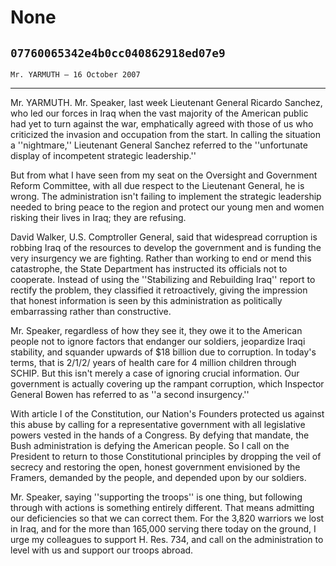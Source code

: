 # None
## `07760065342e4b0cc040862918ed07e9`
`Mr. YARMUTH — 16 October 2007`

---


Mr. YARMUTH. Mr. Speaker, last week Lieutenant General Ricardo 
Sanchez, who led our forces in Iraq when the vast majority of the 
American public had yet to turn against the war, emphatically agreed 
with those of us who criticized the invasion and occupation from the 
start. In calling the situation a ''nightmare,'' Lieutenant General 
Sanchez referred to the ''unfortunate display of incompetent strategic 
leadership.''

But from what I have seen from my seat on the Oversight and 
Government Reform Committee, with all due respect to the Lieutenant 
General, he is wrong. The administration isn't failing to implement the 
strategic leadership needed to bring peace to the region and protect 
our young men and women risking their lives in Iraq; they are refusing.

David Walker, U.S. Comptroller General, said that widespread 
corruption is robbing Iraq of the resources to develop the government 
and is funding the very insurgency we are fighting. Rather than working 
to end or mend this catastrophe, the State Department has instructed 
its officials not to cooperate. Instead of using the ''Stabilizing and 
Rebuilding Iraq'' report to rectify the problem, they classified it 
retroactively, giving the impression that honest information is seen by 
this administration as politically embarrassing rather than 
constructive.

Mr. Speaker, regardless of how they see it, they owe it to the 
American people not to ignore factors that endanger our soldiers, 
jeopardize Iraqi stability, and squander upwards of $18 billion due to 
corruption. In today's terms, that is 2/1/2/ years of health care for 4 
million children through SCHIP. But this isn't merely a case of 
ignoring crucial information. Our government is actually covering up 
the rampant corruption, which Inspector General Bowen has referred to 
as ''a second insurgency.''

With article I of the Constitution, our Nation's Founders protected 
us against this abuse by calling for a representative government with 
all legislative powers vested in the hands of a Congress. By defying 
that mandate, the Bush administration is defying the American people. 
So I call on the President to return to those Constitutional principles 
by dropping the veil of secrecy and restoring the open, honest 
government envisioned by the Framers, demanded by the people, and 
depended upon by our soldiers.

Mr. Speaker, saying ''supporting the troops'' is one thing, but 
following through with actions is something entirely different. That 
means admitting our deficiencies so that we can correct them. For the 
3,820 warriors we lost in Iraq, and for the more than 165,000 serving 
there today on the ground, I urge my colleagues to support H. Res. 734, 
and call on the administration to level with us and support our troops 
abroad.